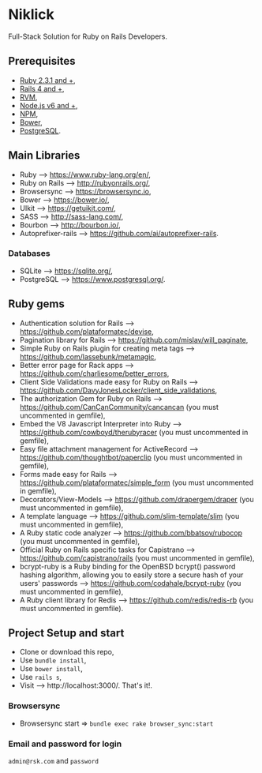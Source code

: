 # Niklick
Full-Stack Solution for Ruby on Rails Developers. 

## Prerequisites

* [Ruby 2.3.1 and +](https://www.ruby-lang.org/en/downloads/),
* [Rails 4 and +](http://guides.rubyonrails.org/getting_started.html),
* [RVM](https://rvm.io/),
* [Node.js v6 and +](https://nodejs.org/en/download/),
* [NPM](https://docs.npmjs.com/getting-started/what-is-npm),
* [Bower](https://bower.io/),
* [PostgreSQL](https://www.postgresql.org/docs/).

## Main Libraries

* Ruby --> https://www.ruby-lang.org/en/,
* Ruby on Rails --> http://rubyonrails.org/,
* Browsersync --> https://browsersync.io,
* Bower --> https://bower.io/,
* UIkit --> https://getuikit.com/,
* SASS --> http://sass-lang.com/, 
* Bourbon --> http://bourbon.io/,
* Autoprefixer-rails --> https://github.com/ai/autoprefixer-rails.

### Databases

* SQLite --> https://sqlite.org/,
* PostgreSQL --> https://www.postgresql.org/.

## Ruby gems

* Authentication solution for Rails --> https://github.com/plataformatec/devise,
* Pagination library for Rails --> https://github.com/mislav/will_paginate,
* Simple Ruby on Rails plugin for creating meta tags --> https://github.com/lassebunk/metamagic,
* Better error page for Rack apps --> https://github.com/charliesome/better_errors,
* Client Side Validations made easy for Ruby on Rails --> https://github.com/DavyJonesLocker/client_side_validations,
* The authorization Gem for Ruby on Rails --> https://github.com/CanCanCommunity/cancancan (you must uncommented in gemfile),
* Embed the V8 Javascript Interpreter into Ruby --> https://github.com/cowboyd/therubyracer (you must uncommented in gemfile),
* Easy file attachment management for ActiveRecord --> https://github.com/thoughtbot/paperclip (you must uncommented in gemfile),
* Forms made easy for Rails --> https://github.com/plataformatec/simple_form (you must uncommented in gemfile),
* Decorators/View-Models --> https://github.com/drapergem/draper (you must uncommented in gemfile),
* A template language --> https://github.com/slim-template/slim (you must uncommented in gemfile),
* A Ruby static code analyzer --> https://github.com/bbatsov/rubocop (you must uncommented in gemfile),
* Official Ruby on Rails specific tasks for Capistrano --> https://github.com/capistrano/rails (you must uncommented in gemfile),  
* bcrypt-ruby is a Ruby binding for the OpenBSD bcrypt() password hashing algorithm, allowing you to easily store a secure hash of your users' passwords --> https://github.com/codahale/bcrypt-ruby (you must uncommented in gemfile),
* A Ruby client library for Redis --> https://github.com/redis/redis-rb (you must uncommented in gemfile).

## Project Setup and start

* Clone or download this repo,
* Use `bundle install`,
* Use `bower install`,
* Use `rails s`, 
* Visit --> http://localhost:3000/. That's it!.

### Browsersync
* Browsersync start => `bundle exec rake browser_sync:start`

### Email and password for login

`admin@rsk.com` and `password`